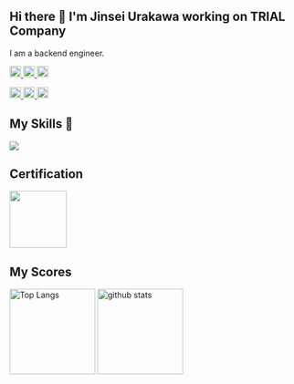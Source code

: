 ## Hi there 👋 I'm Jinsei Urakawa working on TRIAL Company

I am a backend engineer.
<p align="left">
  <a href="https://zenn.dev/urakawa_jinsei">
    <img height="20" src="https://badgen.org/img/zenn/urakawa_jinsei/likes?style=plastic" />
  </a>
  <a href="https://zenn.dev/urakawa_jinsei">
    <img height="20" src="https://badgen.org/img/zenn/urakawa_jinsei/followers?style=plastic" />
  </a>
  <a href="https://zenn.dev/urakawa_jinsei">  
    <img height="20" src="https://badgen.org/img/zenn/urakawa_jinsei/articles?style=plastic" />
  </a>
</p>
<p align="left">
  <a href="http://qiita.com/urakawa_jinsei">
    <img height="20" src="https://badgen.org/img/qiita/urakawa_jinsei/contributions?style=plastic" />
  </a>
  <a href="http://qiita.com/urakawa_jinsei">
    <img height="20" src="https://badgen.org/img/qiita/urakawa_jinsei/followers?style=plastic" />
  </a>
  <a href="http://qiita.com/urakawa_jinsei">
    <img height="20" src="https://badgen.org/img/qiita/urakawa_jinsei/articles?style=plastic" />
  </a>
</p>


## My Skills 🩷

<img src="https://skillicons.dev/icons?i=go,gcp,postgresql,docker">

## Certification

<div>
  <img src="https://images.credly.com/images/776c8fc4-84da-4563-bf98-0941242506f5/Japan_Gold_Java_SE_11_Programmer_Badge__1_.png" width="100px">
</div>

## My Scores

<p align="left"> 
  <img alt="Top Langs" height="150px" src="https://github-readme-stats.vercel.app/api?username=urakawa-jinsei&count_private=true&show_icons=true" />
  <img alt="github stats" height="150px" src="https://github-readme-stats.vercel.app/api/top-langs/?username=urakawa-jinsei&layout=compact" />
</p>
<!--
**urakawa-jinsei/urakawa-jinsei** is a ✨ _special_ ✨ repository because its `README.md` (this file) appears on your GitHub profile.

Here are some ideas to get you started:

- 🔭 I’m currently working on ...
- 🌱 I’m currently learning ...
- 👯 I’m looking to collaborate on ...
- 🤔 I’m looking for help with ...
- 💬 Ask me about ...
- 📫 How to reach me: ...
- 😄 Pronouns: ...
- ⚡ Fun fact: ...
-->
